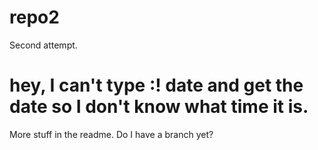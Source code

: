 # repo2
Second attempt.
# hey, I can't type :! date and get the date so I don't know what time it is.

More stuff in the readme.  Do I have a branch yet?

